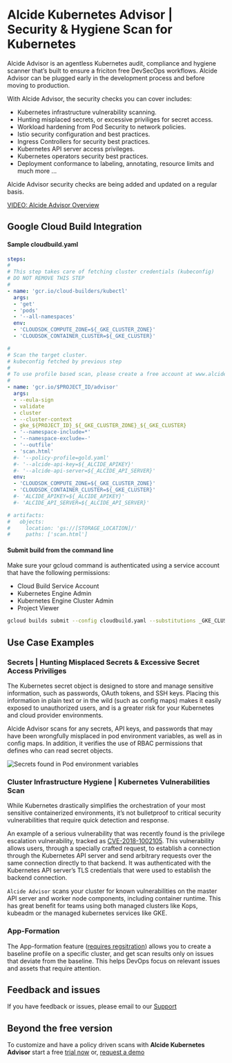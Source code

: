 # Alcide Kubernetes Advisor | Security & Hygiene Scan for Kubernetes

Alcide Advisor is an agentless Kubernetes audit, compliance and hygiene scanner that’s built to ensure a friciton free DevSecOps workflows. Alcide Advisor can be plugged early in the development process and before moving to production.

With Alcide Advisor, the security checks you can cover includes:

- Kubernetes infrastructure vulnerability scanning.
- Hunting misplaced secrets, or excessive priviliges for secret access.
- Workload hardening from Pod Security to network policies.
- Istio security configuration and best practices.
- Ingress Controllers for security best practices.
- Kubernetes API server access privileges.
- Kubernetes operators security best practices.
- Deployment conformance to labeling, annotating, resource limits and much more ...

Alcide Advisor security checks are being added and updated on a regular basis.

[VIDEO: Alcide Advisor Overview](https://youtu.be/UXNPMzCtG84)

## Google Cloud Build Integration

#### Sample cloudbuild.yaml

```yaml
steps:
#
# This step takes care of fetching cluster credentials (kubeconfig)
# DO NOT REMOVE THIS STEP
#
- name: 'gcr.io/cloud-builders/kubectl'
  args:
  - 'get'
  - 'pods'
  - '--all-namespaces'
  env:
  - 'CLOUDSDK_COMPUTE_ZONE=${_GKE_CLUSTER_ZONE}'
  - 'CLOUDSDK_CONTAINER_CLUSTER=${_GKE_CLUSTER}'  

#
# Scan the target cluster.
# kubeconfig fetched by previous step
#
# To use profile based scan, please create a free account at www.alcide.io/advisor-free-trial
#
- name: 'gcr.io/$PROJECT_ID/advisor'
  args:
  - --eula-sign
  - validate
  - cluster
  - --cluster-context
  - gke_${PROJECT_ID}_${_GKE_CLUSTER_ZONE}_${_GKE_CLUSTER}
  - '--namespace-include=*'
  - '--namespace-exclude=-'
  - '--outfile'
  - 'scan.html'
  #- '--policy-profile=gold.yaml'
  #- '--alcide-api-key=${_ALCIDE_APIKEY}'
  #- '--alcide-api-server=${_ALCIDE_API_SERVER}'
  env:
  - 'CLOUDSDK_COMPUTE_ZONE=${_GKE_CLUSTER_ZONE}'
  - 'CLOUDSDK_CONTAINER_CLUSTER=${_GKE_CLUSTER}'
  #- 'ALCIDE_APIKEY=${_ALCIDE_APIKEY}'
  #- 'ALCIDE_API_SERVER=${_ALCIDE_API_SERVER}'

# artifacts:
#   objects:
#     location: 'gs://[STORAGE_LOCATION]/'
#     paths: ['scan.html']
```

#### Submit build from the command line

Make sure your gcloud command is authenticated using a service account that have the following permissions:
- Cloud Build Service Account
- Kubernetes Engine Admin
- Kubernetes Engine Cluster Admin
- Project Viewer 

```bash 
gcloud builds submit --config cloudbuild.yaml --substitutions _GKE_CLUSTER_ZONE=us-east1-d,_GKE_CLUSTER=demo-cluster
```

## Use Case Examples

### Secrets | Hunting Misplaced Secrets & Excessive Secret Access Priviliges
The Kubernetes secret object is designed to store and manage sensitive information, such as passwords, OAuth tokens, and SSH keys. Placing this information in plain text or in the wild (such as config maps) makes it easily exposed to unauthorized users, and is a greater risk for your Kubernetes and cloud provider environments.

Alcide Advisor scans for any secrets, API keys, and passwords that may have been wrongfully misplaced in pod environment variables, as well as in config maps. In addition, it verifies the use of RBAC permissions that defines who can read secret objects.

![Secrets found in Pod environment variables](https://d2908q01vomqb2.cloudfront.net/77de68daecd823babbb58edb1c8e14d7106e83bb/2019/06/19/Alcide-Advisor-Amazon-EKS-2.png "Secrets found in Pod environment variables.")

### Cluster Infrastructure Hygiene | Kubernetes Vulnerabilities Scan
While Kubernetes drastically simplifies the orchestration of your most sensitive containerized environments, it’s not bulletproof to critical security vulnerabilities that require quick detection and response.

An example of a serious vulnerability that was recently found is the privilege escalation vulnerability, tracked as [CVE-2018-1002105](https://nvd.nist.gov/vuln/detail/CVE-2018-1002105). This vulnerability allows users, through a specially crafted request, to establish a connection through the Kubernetes API server and send arbitrary requests over the same connection directly to that backend. It was authenticated with the Kubernetes API server’s TLS credentials that were used to establish the backend connection.

`Alcide Advisor` scans your cluster for known vulnerabilities on the master API server and worker node components, including container runtime. This has great benefit for teams using both managed clusters like Kops, kubeadm or the managed kubernetes services like GKE.

### App-Formation
The App-formation feature ([requires regsitration](https://www.alcide.io/advisor-free-trial/)) allows you to create a baseline profile on a specific cluster, and get scan results only on issues that deviate from the baseline. This helps DevOps focus on relevant issues and assets that require attention.

## Feedback and issues

If you have feedback or issues, please email to our [Support](mailto:support@alcide.io)

## Beyond the free version

To customize and have a policy driven scans with **Alcide Kubernetes Advisor** start a free [trial now](https://www.alcide.io/advisor-free-trial/) or, [request a demo](https://get.alcide.io/request-demo)
